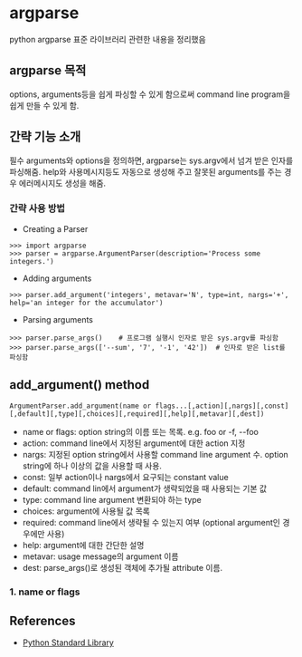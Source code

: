 argparse
========

python argparse 표준 라이브러리 관련한 내용을 정리했음

argparse 목적
-----------

options, arguments등을 쉽게 파싱할 수 있게 함으로써 command line
program을 쉽게 만들 수 있게 함.


간략 기능 소개
------------

필수 arguments와 options을 정의하면, argparse는 sys.argv에서 넘겨 받은
인자를 파싱해줌. help와 사용메시지등도 자동으로 생성해 주고 잘못된
arguments를 주는 경우 에러메시지도 생성을 해줌.

### 간략 사용 방법

* Creating a Parser 
~~~python3
>>> import argparse
>>> parser = argparse.ArgumentParser(description='Process some integers.')
~~~

* Adding arguments
~~~python3
>>> parser.add_argument('integers', metavar='N', type=int, nargs='+',
help='an integer for the accumulator')
~~~

* Parsing arguments
~~~python3
>>> parser.parse_args()    # 프로그램 실행시 인자로 받은 sys.argv를 파싱함
>>> parser.parse_args(['--sum', '7', '-1', '42'])  # 인자로 받은 list를 파싱함
~~~

add_argument() method
------------------------------------

```python3
ArgumentParser.add_argument(name or flags...[,action][,nargs][,const][,default][,type][,choices][,required][,help][,metavar][,dest])
```

* name or flags: option string의 이름 또는 목록. e.g. foo or -f, --foo
* action: command line에서 지정된 argument에 대한 action 지정
* nargs: 지정된 option string에서 사용할 command line argument 수. option string에 하나 이상의 값을 사용할 때 사용.
* const: 일부 action이나 nargs에서 요구되는 constant value
* default: command lin에서 argument가 생략되었을 때 사용되는 기본 값
* type: command line argument 변환되야 하는 type
* choices: argument에 사용될 값 목록
* required: command line에서 생략될 수 있는지 여부 (optional argument인 경우에만 사용)
* help: argument에 대한 간단한 설명
* metavar: usage message의 argument 이름
* dest: parse_args()로 생성된 객체에 추가될 attribute 이름.

### 1. name or flags


References
----------

* [Python Standard Library](http://docs.python.org/3.4/library/argparse.html)
